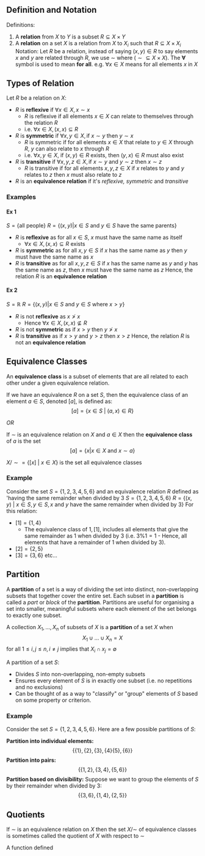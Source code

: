 ## Definition and Notation
Definitions:
1. A **relation** from $X$ to $Y$ is a subset $R \subseteq X\times Y$
2. A **relation** on a set $X$ is a relation from $X$ to $X_{i}$ such that $R \subseteq X\times X_{i}$
Notation:
	Let $R$ be a relation, instead of saying $(x,y) \in R$ to say elements $x$ and $y$ are related through $R$, we use $\sim$ where $(\sim \subseteq X\times X)$.
	The **∀** symbol is used to mean **for all**.
		e.g. $\forall x \in X$ means for all elements $x$ in $X$
## Types of Relation
Let $R$ be a relation on $X$:
- $R$ is **reflexive** if $\forall x \in X, x\sim x$ 
	- $R$ is reflexive if all elements $x \in X$ can relate to themselves through the relation $R$
	- i.e. $\forall x \in X, (x,x)\subseteq R$
- $R$ is **symmetric** if $\forall x,y \in X, \text{if}~x\sim y~\text{then}~y\sim x$
	- $R$ is symmetric if for all elements $x \in X$ that relate to $y \in X$ through $R$, $y$ can also relate to $x$ through $R$
	- i.e. $\forall x,y \in X$, if $(x,y) \in R$ exists, then $(y,x)\in R$ must also exist
-  $R$ is **transitive** if $\forall x,y,z \in X,\text{if}~x\sim y~\text{and}~y\sim z~\text{then}~x\sim z$
	- $R$ is transitive if for all elements $x,y,z \in X$ if $x$ relates to $y$ and $y$ relates to $z$ then $x$ must also relate to $z$
- $R$ is an **equivalence relation** if it's *reflexive, symmetric* and *transitive*
### Examples
#### Ex 1
$S = \{ \text{all people} \}$
$R = \{ (x,y)|x \in S~\text{and}~y\in S~\text{have the same parents}\}$
- $R$ is **reflexive** as for all $x \in S$, $x$ must have the same name as itself
	- $\forall x \in X,(x,x)\subseteq R$ exists
- $R$ is **symmetric** as for all $x,y \in S$ if $x$ has the same name as $y$ then $y$ must have the same name as $x$
- $R$ is **transitive** as for all $x,y,z \in S$ if $x$ has the same name as $y$ and $y$ has the same name as $z$, then $x$ must have the same name as $z$
Hence, the relation $R$ is an **equivalence relation**

#### Ex 2
$S = \mathbb{R}$
$R = \{ (x,y)|x \in S~\text{and}~y \in S~\text{where}~x>y \}$
- $R$ is not **reflexive** as $x\not>x$
	- Hence $\forall x \in X, (x,x) \not \subseteq R$
- $R$ is not **symmetric** as if $x>y$ then $y \not>x$
- $R$ is **transitive** as if $x>y$ and $y>z$ then $x > z$
Hence, the relation $R$ is not an **equivalence relation**

## Equivalence Classes
An **equivalence class** is a subset of elements that are all related to each other under a given equivalence relation. 

If we have an equivalence $R$ on a set $S$, then the equivalence class of an element $a \in S$, denoted $[a]$, is defined as:
$$
[a] = \{ x \in S~|~(a,x) \in R \}
$$

*OR*

If $\sim$ is an equivalence relation on $X$ and $a \in X$ then the **equivalence class** of $a$ is the set
$$
[a] = \{ x|x \in X~\text{and}~x\sim a \}
$$

$X/\sim = \{ [x]~|~x \in X \}$ is the set all equivalence classes
### Example
Consider the set $S = \{ 1,2,3,4,5,6 \}$ and an equivalence relation $R$ defined as 'having the same remainder when divided by 3
$S = \{ 1,2,3,4,5,6 \}$
$R = \{(x,y)~|~x \in S, y \in S, x~\text{and}~y~\text{have the same remainder when divided by 3} \}$
For this relation:
 - $[1] = \{ 1,4 \}$
	- The equivalence class of $1, [1]$, includes all elements that give the same remainder as $1$ when divided by $3$ (i.e. $3\%1 = 1$ - Hence, all elements that have a remainder of $1$ when divided by $3$).
- $[2] = \{ 2,5 \}$
- $[3] = \{ 3,6 \}$
etc...
## Partition
A **partition** of a set is a way of dividing the set into distinct, non-overlapping subsets that together cover the entire set. Each subset in a **partition** is called a *part* or *block* of the **partition**. Partitions are useful for organising a set into smaller, meaningful subsets where each element of the set belongs to exactly one subset.

A collection $X_{1},\dots,X_{n}$ of subsets of $X$ is a **partition** of a set $X$ when
$$
X_{1} \cup \dots \cup X_{n} = X
$$
for all $1 \leq i,j\leq n,i\not=j$ implies that $X_{i}\cap x_{j} = \emptyset$

A partition of a set $S$:
- Divides $S$ into non-overlapping, non-empty subsets
- Ensures every element of $S$ is in exactly one subset (i.e. no repetitions and no exclusions)
- Can be thought of as a way to "classify" or "group" elements of $S$ based on some property or criterion.

### Example
Consider the set $S = \{ 1,2,3,4,5,6 \}$. Here are a few possible partitions of $S$:

**Partition into individual elements:**
$$
\{ \{ 1 \},\{ 2 \},\{ 3 \},\{ 4 \}\{ 5 \},\{ 6 \} \}
$$
**Partition into pairs:**
$$
\{ \{ 1,2 \},\{ 3,4 \},\{ 5,6 \} \}
$$
**Partition based on divisibility:**
Suppose we want to group the elements of $S$ by their remainder when divided by 3:
$$
\{ \{ 3,6 \},\{ 1,4 \},\{ 2,5 \} \}
$$
## Quotients
If $\sim$ is an equivalence relation on $X$ then the set $X/\sim$ of equivalence classes is sometimes called the quotient of $X$ with respect to $\sim$

A function defined 